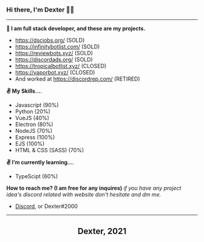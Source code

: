 ### Hi there, I'm Dexter 👋😁
---

**🚧 I am full stack developer, and these are my projects.**
- https://dscjobs.org/ (SOLD)
- https://infinitybotlist.com/ (SOLD)
- https://reviewbots.xyz/ (SOLD)
- https://discordads.org/ (SOLD)
- https://tropicalbotlist.xyz/ (CLOSED)
- https://vaporbot.xyz/ (CLOSED)
- And worked at https://discordrep.com/ (RETIRED)

**✌ My Skills...**.
- Javascript (90%)
- Python (20%)
- VueJS (40%)
- Electron (80%)
- NodeJS (70%)
- Express (100%)
- EJS (100%)
- HTML & CSS (SASS) (70%)

**✌ I’m currently learning...**.
- TypeScipt (60%)

**How to reach me? (I am free for any inquires)**
*if you have any project idea's discord related with website don't hesitate and dm me.*
- [Discord](https://discord.com/users/780079091172900884), or Dexter#2000

---

<h2 align="center">Dexter, 2021</h2>
